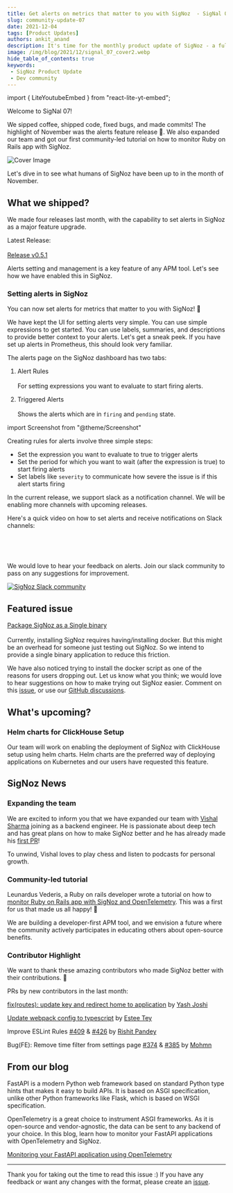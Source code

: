 ```yaml
---
title: Get alerts on metrics that matter to you with SigNoz  - SigNal 07
slug: community-update-07
date: 2021-12-04
tags: [Product Updates]
authors: ankit_anand
description: It's time for the monthly product update of SigNoz - a full-stack open-source APM tool. Find out what we've been upto at SigNoz during November, 2021.
image: /img/blog/2021/12/signal_07_cover2.webp
hide_table_of_contents: true
keywords:
 - SigNoz Product Update
 - Dev community
---
```


import { LiteYoutubeEmbed } from "react-lite-yt-embed";

<head>
  <link rel="canonical" href="https://signoz.io/blog/community-update-07/"/>
</head>

Welcome to SigNal 07!

We sipped coffee, shipped code, fixed bugs, and made commits! The highlight of November was the alerts feature release 🔔. We also expanded our team and got our first community-led tutorial on how to monitor Ruby on Rails app with SigNoz.

<!--truncate-->

![Cover Image](/img/blog/2021/12/signal_07_cover2.webp)

Let's dive in to see what humans of SigNoz have been up to in the month of November.

## What we shipped?
We made four releases last month, with the capability to set alerts in SigNoz as a major feature upgrade.

Latest Release:<br></br>
[Release v0.5.1](https://github.com/SigNoz/signoz/releases/tag/v0.5.1)

Alerts setting and management is a key feature of any APM tool. Let's see how we have enabled this in SigNoz.

### Setting alerts in SigNoz
You can now set alerts for metrics that matter to you with SigNoz! 🎉 

We have kept the UI for setting alerts very simple. You can use simple expressions to get started. You can use labels, summaries, and descriptions to provide better context to your alerts. Let's get a sneak peek. If you have set up alerts in Prometheus, this should look very familiar.

The alerts page on the SigNoz dashboard has two tabs:
1. Alert Rules<br></br>
   For setting expressions you want to evaluate to start firing alerts.

2. Triggered Alerts<br></br>
   Shows the alerts which are in `firing` and `pending` state.

import Screenshot from "@theme/Screenshot"

<Screenshot
   alt="Alerts page on SigNoz dashboard"
   height={500}
   src="/img/blog/2021/12/alerts_snapshot.webp"
   title="Alerts page on SigNoz dashboard"
   width={700}
/>

Creating rules for alerts involve three simple steps:
- Set the expression you want to evaluate to true to trigger alerts
- Set the period for which you want to wait (after the expression is true) to start firing alerts
- Set labels like `severity` to communicate how severe the issue is if this alert starts firing

<Screenshot
   alt="Setting alerts is easy with expressions."
   height={500}
   src="/img/blog/2021/12/setting_alerts.webp"
   title="Setting alerts is easy with expressions."
   width={700}
/>

In the current release, we support slack as a notification channel. We will be enabling more channels with upcoming releases.

Here's a quick video on how to set alerts and receive notifications on Slack channels:

<p>&nbsp;</p>

<LiteYoutubeEmbed id="HBLtC3UKpmA" mute={false} />

<p>&nbsp;</p>

We would love to hear your feedback on alerts. Join our slack community to pass on any suggestions for improvement.

[![SigNoz Slack community](/img/blog/common/join_slack_cta.png)](https://signoz.io/slack)

## Featured issue
[Package SigNoz as a Single binary](https://github.com/SigNoz/signoz/issues/392)<br></br>
Currently, installing SigNoz requires having/installing docker. But this might be an overhead for someone just testing out SigNoz. So we intend to provide a single binary application to reduce this friction.

We have also noticed trying to install the docker script as one of the reasons for users dropping out. Let us know what you think; we would love to hear suggestions on how to make trying out SigNoz easier. Comment on this [issue](https://github.com/SigNoz/signoz/issues/392), or use our [GitHub discussions](https://github.com/SigNoz/signoz/discussions).

## What's upcoming?
### Helm charts for ClickHouse Setup
Our team will work on enabling the deployment of SigNoz with ClickHouse setup using helm charts. Helm charts are the preferred way of deploying applications on Kubernetes and our users have requested this feature.

## SigNoz News
### Expanding the team
We are excited to inform you that we have expanded our team with [Vishal Sharma](https://www.linkedin.com/in/makeavish/) joining as a backend engineer. He is passionate about deep tech and has great plans on how to make SigNoz better and he has already made his [first PR](https://github.com/SigNoz/signoz/pull/429)!

To unwind, Vishal loves to play chess and listen to podcasts for personal growth.

### Community-led tutorial
Leunardus Vederis, a Ruby on rails developer wrote a tutorial on how to [monitor Ruby on Rails app with SigNoz and OpenTelemetry](https://medium.com/@leunardus.vederis714/monitor-your-ruby-on-rails-app-using-signoz-opentelemetry-b59578f3b252). This was a first for us that made us all happy! 🥳

We are building a developer-first APM tool, and we envision a future where the community actively participates in educating others about open-source benefits.

### Contributor Highlight
We want to thank these amazing contributors who made SigNoz better with their contributions. 🤗

PRs by new contributors in the last month:

[fix(routes): update key and redirect home to application](https://github.com/SigNoz/signoz/pull/342) by [Yash Joshi](https://github.com/jyash97)

[Update webpack config to typescript](https://github.com/SigNoz/signoz/pull/334) by [Estee Tey](https://github.com/lyqht)

Improve ESLint Rules [#409](https://github.com/SigNoz/signoz/issues/409) & [#426](https://github.com/SigNoz/signoz/pull/426) by [Rishit Pandey](https://github.com/genzyy)

Bug(FE): Remove time filter from settings page [#374](https://github.com/SigNoz/signoz/issues/374) & [#385](https://github.com/SigNoz/signoz/pull/385) by [Mohmn](https://github.com/Mohmn)


## From our blog
FastAPI is a modern Python web framework based on standard Python type hints that makes it easy to build APIs. It is based on ASGI specification, unlike other Python frameworks like Flask, which is based on WSGI specification.

OpenTelemetry is a great choice to instrument ASGI frameworks. As it is open-source and vendor-agnostic, the data can be sent to any backend of your choice. In this blog, learn how to monitor your FastAPI applications with OpenTelemetry and SigNoz.

[Monitoring your FastAPI application using OpenTelemetry](https://signoz.io/blog/opentelemetry-fastapi/)

---
Thank you for taking out the time to read this issue :) If you have any feedback or want any changes with the format, please create an [issue](https://github.com/SigNoz/signoz/issues).

